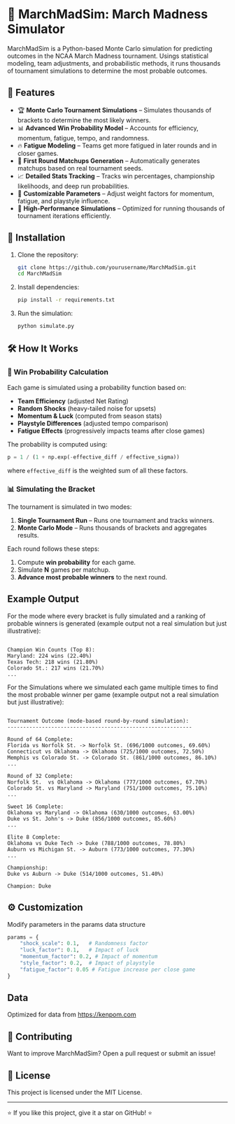 # 🏀 MarchMadSim: March Madness Simulator

MarchMadSim is a Python-based Monte Carlo simulation for predicting outcomes in the NCAA March Madness tournament. Usings statistical modeling, team adjustments, and probabilistic methods, it runs thousands of tournament simulations to determine the most probable outcomes. 

## 📌 Features

- 🏆 **Monte Carlo Tournament Simulations** – Simulates thousands of brackets to determine the most likely winners.
- 📊 **Advanced Win Probability Model** – Accounts for efficiency, momentum, fatigue, tempo, and randomness.
- 🔥 **Fatigue Modeling** – Teams get more fatigued in later rounds and in closer games.
- 🚀 **First Round Matchups Generation** – Automatically generates matchups based on real tournament seeds.
- 📈 **Detailed Stats Tracking** – Tracks win percentages, championship likelihoods, and deep run probabilities.
- 🔄 **Customizable Parameters** – Adjust weight factors for momentum, fatigue, and playstyle influence.
- 🎯 **High-Performance Simulations** – Optimized for running thousands of tournament iterations efficiently.

## 🚀 Installation

1. Clone the repository:
   ```bash
   git clone https://github.com/yourusername/MarchMadSim.git
   cd MarchMadSim
   ```
2. Install dependencies:
   ```bash
   pip install -r requirements.txt
   ```
3. Run the simulation:
   ```bash
   python simulate.py
   ```

## 🛠 How It Works

### 🎲 Win Probability Calculation
Each game is simulated using a probability function based on:
- **Team Efficiency** (adjusted Net Rating)
- **Random Shocks** (heavy-tailed noise for upsets)
- **Momentum & Luck** (computed from season stats)
- **Playstyle Differences** (adjusted tempo comparison)
- **Fatigue Effects** (progressively impacts teams after close games)

The probability is computed using:
```python
p = 1 / (1 + np.exp(-effective_diff / effective_sigma))
```
where `effective_diff` is the weighted sum of all these factors.

### 📊 Simulating the Bracket
The tournament is simulated in two modes:
1. **Single Tournament Run** – Runs one tournament and tracks winners.
2. **Monte Carlo Mode** – Runs thousands of brackets and aggregates results.

Each round follows these steps:
1. Compute **win probability** for each game.
2. Simulate **N** games per matchup.
3. **Advance most probable winners** to the next round.

##  Example Output
For the mode where every bracket is fully simulated and a ranking of probable winners is generated (example output not a real simulation but just illustrative):

```plaintext

Champion Win Counts (Top 8): 
Maryland: 224 wins (22.40%)
Texas Tech: 218 wins (21.80%)
Colorado St.: 217 wins (21.70%)
...
```
For the Simulations where we simulated each game multiple times to find the most probable winner per game (example output not a real simulation but just illustrative):

```plaintext

Tournament Outcome (mode-based round-by-round simulation):
-----------------------------------------------------------

Round of 64 Complete:
Florida vs Norfolk St. -> Norfolk St. (696/1000 outcomes, 69.60%)
Connecticut vs Oklahoma -> Oklahoma (725/1000 outcomes, 72.50%)
Memphis vs Colorado St. -> Colorado St. (861/1000 outcomes, 86.10%)
...

Round of 32 Complete:
Norfolk St.  vs Oklahoma -> Oklahoma (777/1000 outcomes, 67.70%)
Colorado St. vs Maryland -> Maryland (751/1000 outcomes, 75.10%)
...

Sweet 16 Complete:
Oklahoma vs Maryland -> Oklahoma (630/1000 outcomes, 63.00%)
Duke vs St. John's -> Duke (856/1000 outcomes, 85.60%)
...

Elite 8 Complete:
Oklahoma vs Duke Tech -> Duke (788/1000 outcomes, 78.80%)
Auburn vs Michigan St. -> Auburn (773/1000 outcomes, 77.30%)
...

Championship:
Duke vs Auburn -> Duke (514/1000 outcomes, 51.40%)

Champion: Duke
```
## ⚙️ Customization
Modify parameters in the params data structure
```python
params = {
    "shock_scale": 0.1,   # Randomness factor
    "luck_factor": 0.1,   # Impact of luck
    "momentum_factor": 0.2, # Impact of momentum
    "style_factor": 0.2,  # Impact of playstyle
    "fatigue_factor": 0.05 # Fatigue increase per close game
}
```

## Data

Optimized for data from https://kenpom.com

## 🤝 Contributing
Want to improve MarchMadSim? Open a pull request or submit an issue!

## 📜 License
This project is licensed under the MIT License.

---

⭐ If you like this project, give it a star on GitHub! ⭐
